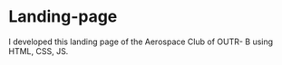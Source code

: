 # Landing-page
I developed this landing page of the Aerospace Club of OUTR- B using HTML, CSS, JS. 
